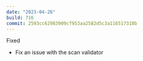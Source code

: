 ```yaml
---
date: "2023-04-26"
build: 716
commit: 2593cc62983909cf953aa2582d5c3a116517310b
---
```


Fixed
- Fix an issue with the scan validator
